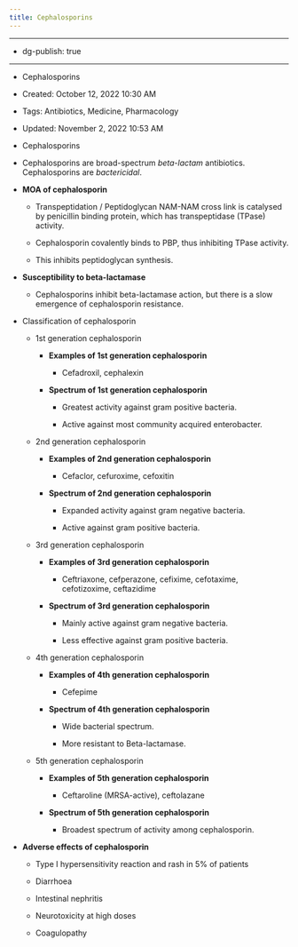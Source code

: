 ```yaml
---
title: Cephalosporins
---
```


- --

- dg-publish: true

- --

- Cephalosporins

- Created: October 12, 2022 10:30 AM

- Tags: Antibiotics, Medicine, Pharmacology

- Updated: November 2, 2022 10:53 AM

- Cephalosporins

- Cephalosporins are broad-spectrum *beta-lactam* antibiotics. Cephalosporins are *bactericidal*.

- **MOA of cephalosporin**
	 - Transpeptidation / Peptidoglycan NAM-NAM cross link is catalysed by penicillin binding protein, which has transpeptidase (TPase) activity.

	 - Cephalosporin covalently binds to PBP, thus inhibiting TPase activity.

	 - This inhibits peptidoglycan synthesis.

- **Susceptibility to beta-lactamase**
	 - Cephalosporins inhibit beta-lactamase action, but there is a slow emergence of cephalosporin resistance.

- Classification of cephalosporin
	 - 1st generation cephalosporin
		 - **Examples of 1st generation cephalosporin**
			 - Cefadroxil, cephalexin

		 - **Spectrum of 1st generation cephalosporin**
			 - Greatest activity against gram positive bacteria.

			 - Active against most community acquired enterobacter.

	 - 2nd generation cephalosporin
		 - **Examples of 2nd generation cephalosporin**
			 - Cefaclor, cefuroxime, cefoxitin

		 - **Spectrum of 2nd generation cephalosporin**
			 - Expanded activity against gram negative bacteria.

			 - Active against gram positive bacteria.

	 - 3rd generation cephalosporin
		 - **Examples of 3rd generation cephalosporin**
			 - Ceftriaxone, cefperazone, cefixime, cefotaxime, cefotizoxime, ceftazidime

		 - **Spectrum of 3rd generation cephalosporin**
			 - Mainly active against gram negative bacteria.

			 - Less effective against gram positive bacteria.

	 - 4th generation cephalosporin
		 - **Examples of 4th generation cephalosporin**
			 - Cefepime

		 - **Spectrum of 4th generation cephalosporin**
			 - Wide bacterial spectrum.

			 - More resistant to Beta-lactamase.

	 - 5th generation cephalosporin
		 - **Examples of 5th generation cephalosporin**
			 - Ceftaroline (MRSA-active), ceftolazane

		 - **Spectrum of 5th generation cephalosporin**
			 - Broadest spectrum of activity among cephalosporin.

- **Adverse effects of cephalosporin**
	 - Type I hypersensitivity reaction and rash in 5% of patients

	 - Diarrhoea

	 - Intestinal nephritis

	 - Neurotoxicity at high doses

	 - Coagulopathy

